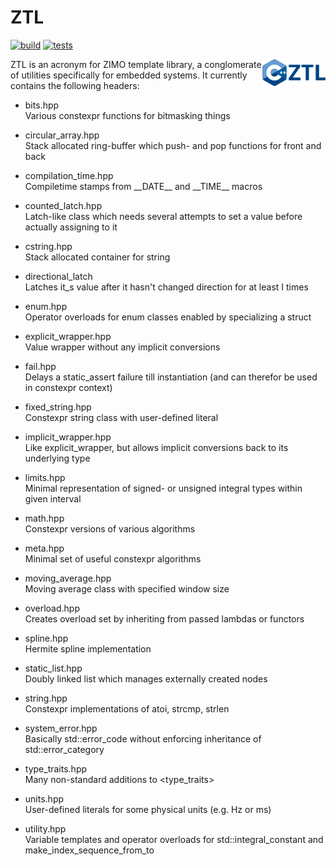 # ZTL

[![build](https://github.com/ZIMO-Elektronik/ZTL/actions/workflows/build.yml/badge.svg)](https://github.com/ZIMO-Elektronik/ZTL/actions/workflows/build.yml) [![tests](https://github.com/ZIMO-Elektronik/ZTL/actions/workflows/tests.yml/badge.svg)](https://github.com/ZIMO-Elektronik/ZTL/actions/workflows/tests.yml)

<img src="data/images/logo.png" width="20%" align="right"/>

ZTL is an acronym for ZIMO template library, a conglomerate of utilities specifically for embedded systems. It currently contains the following headers:
- bits.hpp  
  Various constexpr functions for bitmasking things

- circular_array.hpp  
  Stack allocated ring-buffer which push- and pop functions for front and back

- compilation_time.hpp  
  Compiletime stamps from \_\_DATE\_\_ and \_\_TIME\_\_ macros
  
- counted_latch.hpp  
  Latch-like class which needs several attempts to set a value before actually assigning to it

- cstring.hpp  
  Stack allocated container for string

- directional_latch  
  Latches it_s value after it hasn't changed direction for at least I times

- enum.hpp  
  Operator overloads for enum classes enabled by specializing a struct

- explicit_wrapper.hpp  
  Value wrapper without any implicit conversions

- fail.hpp  
  Delays a static_assert failure till instantiation (and can therefor be used in constexpr context)

- fixed_string.hpp  
  Constexpr string class with user-defined literal

- implicit_wrapper.hpp  
  Like explicit_wrapper, but allows implicit conversions back to its underlying type

- limits.hpp  
  Minimal representation of signed- or unsigned integral types within given interval

- math.hpp  
  Constexpr versions of various algorithms

- meta.hpp  
  Minimal set of useful constexpr algorithms

- moving_average.hpp  
  Moving average class with specified window size

- overload.hpp  
  Creates overload set by inheriting from passed lambdas or functors

- spline.hpp  
  Hermite spline implementation

- static_list.hpp  
  Doubly linked list which manages externally created nodes

- string.hpp  
  Constexpr implementations of atoi, strcmp, strlen

- system_error.hpp  
  Basically std::error_code without enforcing inheritance of std::error_category

- type_traits.hpp  
  Many non-standard additions to <type_traits>

- units.hpp  
  User-defined literals for some physical units (e.g. Hz or ms)
  
- utility.hpp  
  Variable templates and operator overloads for std::integral_constant and make_index_sequence_from_to